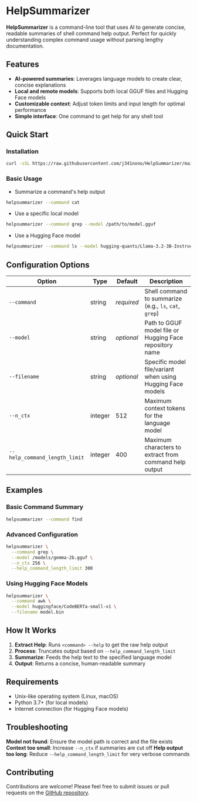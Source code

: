 # HelpSummarizer

**HelpSummarizer** is a command-line tool that uses AI to generate concise, readable summaries of shell command help output. Perfect for quickly understanding complex command usage without parsing lengthy documentation.

## Features

- **AI-powered summaries**: Leverages language models to create clear, concise explanations
- **Local and remote models**: Supports both local GGUF files and Hugging Face models
- **Customizable context**: Adjust token limits and input length for optimal performance
- **Simple interface**: One command to get help for any shell tool

## Quick Start

### Installation

```bash
curl -sSL https://raw.githubusercontent.com/j341nono/HelpSummarizer/main/install.sh | bash
```

### Basic Usage

- Summarize a command's help output
```bash
helpsummarizer --command cat
```

- Use a specific local model
```bash
helpsummarizer --command grep --model /path/to/model.gguf
```

- Use a Hugging Face model
```bash
helpsummarizer --command ls --model hugging-quants/Llama-3.2-3B-Instruct-Q4_K_M-GGUF --filename llama-3.2-3b-instruct-q4_k_m.gguf
```

## Configuration Options

| Option | Type | Default | Description |
|--------|------|---------|-------------|
| `--command` | string | *required* | Shell command to summarize (e.g., `ls`, `cat`, `grep`) |
| `--model` | string | *optional* | Path to GGUF model file or Hugging Face repository name |
| `--filename` | string | *optional* | Specific model file/variant when using Hugging Face models |
| `--n_ctx` | integer | 512 | Maximum context tokens for the language model |
| `--help_command_length_limit` | integer | 400 | Maximum characters to extract from command help output |

## Examples

### Basic Command Summary
```bash
helpsummarizer --command find
```

### Advanced Configuration
```bash
helpsummarizer \
  --command grep \
  --model /models/gemma-2b.gguf \
  --n_ctx 256 \
  --help_command_length_limit 300
```

### Using Hugging Face Models
```bash
helpsummarizer \
  --command awk \
  --model huggingface/CodeBERTa-small-v1 \
  --filename model.bin
```

## How It Works

1. **Extract Help**: Runs `<command> --help` to get the raw help output
2. **Process**: Truncates output based on `--help_command_length_limit`
3. **Summarize**: Feeds the help text to the specified language model
4. **Output**: Returns a concise, human-readable summary

## Requirements

- Unix-like operating system (Linux, macOS)
- Python 3.7+ (for local models)
- Internet connection (for Hugging Face models)

## Troubleshooting

**Model not found**: Ensure the model path is correct and the file exists
**Context too small**: Increase `--n_ctx` if summaries are cut off
**Help output too long**: Reduce `--help_command_length_limit` for very verbose commands

## Contributing

Contributions are welcome! Please feel free to submit issues or pull requests on the [GitHub repository](https://github.com/j341nono/HelpSummarizer).
